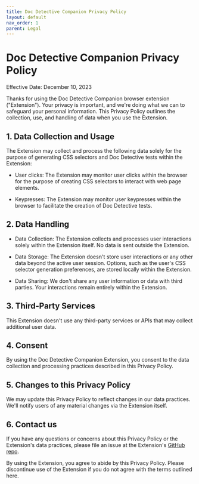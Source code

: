 ```yaml
---
title: Doc Detective Companion Privacy Policy
layout: default
nav_order: 1
parent: Legal
---
```



# Doc Detective Companion Privacy Policy

Effective Date: December 10, 2023

Thanks for using the Doc Detective Companion browser extension ("Extension"). Your privacy is important, and we're doing what we can to safeguard your personal information. This Privacy Policy outlines the collection, use, and handling of data when you use the Extension.

## 1. Data Collection and Usage

The Extension may collect and process the following data solely for the purpose of generating CSS selectors and Doc Detective tests within the Extension:

- User clicks: The Extension may monitor user clicks within the browser for the purpose of creating CSS selectors to interact with web page elements.

- Keypresses: The Extension may monitor user keypresses within the browser to facilitate the creation of Doc Detective tests.

## 2. Data Handling

- Data Collection: The Extension collects and processes user interactions solely within the Extension itself. No data is sent outside the Extension.

- Data Storage: The Extension doesn't store user interactions or any other data beyond the active user session. Options, such as the user's CSS selector generation preferences, are stored locally within the Extension.

- Data Sharing: We don't share any user information or data with third parties. Your interactions remain entirely within the Extension.

## 3. Third-Party Services

This Extension doesn't use any third-party services or APIs that may collect additional user data.

## 4. Consent

By using the Doc Detective Companion Extension, you consent to the data collection and processing practices described in this Privacy Policy.

## 5. Changes to this Privacy Policy

We may update this Privacy Policy to reflect changes in our data practices. We'll notify users of any material changes via the Extension itself.

## 6. Contact us

If you have any questions or concerns about this Privacy Policy or the Extension's data practices, please file an issue at the Extension's [GitHub repo](https://www.github.com/doc-detective/doc-detective-companion/issues).

By using the Extension, you agree to abide by this Privacy Policy. Please discontinue use of the Extension if you do not agree with the terms outlined here.